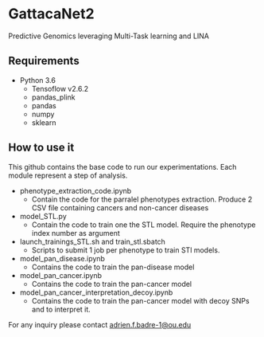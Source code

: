 # GattacaNet2

Predictive Genomics leveraging Multi-Task learning and LINA

## Requirements
  * Python 3.6
    * Tensoflow v2.6.2
    * pandas_plink
    * pandas
    * numpy
    * sklearn
   
 ## How to use it 
 This github contains the base code to run our experimentations. Each module represent a step of analysis. 
  * phenotype_extraction_code.ipynb
    * Contain the code for the parralel phenotypes extraction. Produce 2 CSV file containing cancers and non-cancer diseases
  *  model_STL.py
     * Contain the code to train one the STL model. Require the phenotype index number as argument 
  * launch_trainings_STL.sh and train_stl.sbatch
    *  Scripts to submit 1 job per phenotype to train STl models.
  * model_pan_disease.ipynb
    * Contains the code to train the pan-disease model
   * model_pan_cancer.ipynb 
     * Contains the code to train the pan-cancer model
   * model_pan_cancer_interpretation_decoy.ipynb
     * Contains the code to train the pan-cancer model with decoy SNPs and to interpret it.


For any inquiry please contact adrien.f.badre-1@ou.edu
